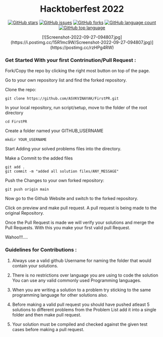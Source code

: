 <h1 align="center">Hacktoberfest 2022</h1>
<p align="center">
    <a href="https://github.com/digitalocean/hacktoberfest/stargazers"><img alt="GitHub stars" src="https://img.shields.io/github/stars/HacOkars/Hacktoberfest-2021"></a>
    <a href="https://github.com/digitalocean/hacktoberfest/issues"><img alt="GitHub issues" src="https://img.shields.io/github/issues/HacOkars/Hacktoberfest-2021"></a>
    <a href="https://github.com/digitalocean/hacktoberfest/network"><img alt="GitHub forks" src="https://img.shields.io/github/forks/HacOkars/Hacktoberfest-2021"></a>
    <a href="#"><img alt="GitHub language count" src="https://img.shields.io/github/languages/count/HacOkars/Hacktoberfest-2021"></a>
    <a href="https://github.com/digitalocean/hacktoberfest/search?l=ruby"><img alt="GitHub top language"src="https://img.shields.io/github/languages/top/HacOkars/Hacktoberfest-2021"></a>
    <br>
    
</p>
<p align="center">
    [![Screenshot-2022-09-27-094807.jpg](https://i.postimg.cc/15R1mc9W/Screenshot-2022-09-27-094807.jpg)](https://postimg.cc/rzHPg4RW)
</p>

### Get Started With your first Contrinution/Pull Request :


Fork/Copy the repo by clicking the right most button on top of the page.

Go to your own repository list and find the forked repository.

Clone the repo:

```
git clone https://github.com/ASVKVINAYAK/FirstPR.git
```

In your local repository, run script/setup, move to the folder of the root directory

```
cd FirstPR 
```

Create a folder named your GITHUB_USERNAME
```
mkdir YOUR_USERNAME
```

Start Adding your solved problems files into the directory.

Make a Commit to the added files

```
git add .
git commit -m "added all solution files/ANY_MESSAGE"
```

Push the Changes to your own forked repository:

```
git push origin main
```

Now go to the Github Website and switch to the forked repository.

Click on preview and make pull request. A pull request is being made to the original Repository.

Once the Pull Request is made we will verify your solutions and merge the Pull Requests. With this you make your first valid pull Request.

Wahoo!!!....

### Guidelines for Contributions :

1. Always use a valid github Username for naming the folder that would contain your solutions.

2. There is no restrictions over language you are using to code the solution You can use any valid commonly used Programming languages.

3. When you are writing a solution to a problem try sticking to the same programming language for other solutions also.

4. Before making a valid pull request you should have pushed atleast 5 solutions to different problems from the Problem List add it into a single folder and then make pull request.

5. Your solution must be compiled and checked against the given test cases before making a pull request.

